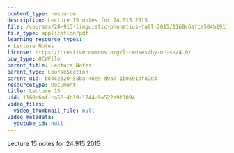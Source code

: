 ```yaml
---
content_type: resource
description: Lecture 15 notes for 24.915 2015
file: /courses/24-915-linguistic-phonetics-fall-2015/1168c6afca504b1917449a522a9f1094_MIT24_915F15_lec15.pdf
file_type: application/pdf
learning_resource_types:
- Lecture Notes
license: https://creativecommons.org/licenses/by-nc-sa/4.0/
ocw_type: OCWFile
parent_title: Lecture Notes
parent_type: CourseSection
parent_uid: b64c2320-58ba-46e9-d9a7-1b0591bf82d3
resourcetype: Document
title: Lecture 15
uid: 1168c6af-ca50-4b19-1744-9a522a9f1094
video_files:
  video_thumbnail_file: null
video_metadata:
  youtube_id: null
---
```

Lecture 15 notes for 24.915 2015